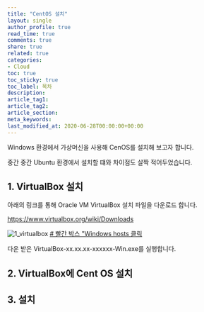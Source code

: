 ```yaml
---
title: "CentOS 설치"
layout: single
author_profile: true
read_time: true
comments: true
share: true
related: true
categories:
- Cloud
toc: true
toc_sticky: true
toc_label: 목차
description: 
article_tag1: 
article_tag2: 
article_section: 
meta_keywords: 
last_modified_at: 2020-06-28T00:00:00+00:00
---
```


Windows 환경에서 가상머신을 사용해 CenOS를 설치해 보고자 합니다.

중간 중간 Ubuntu 환경에서 설치할 떄와 차이점도 살짝 적어두었습니다.

## 1. VirtualBox 설치


아래의 링크를 통해 Oracle VM VirtualBox 설치 파일을 다운로드 합니다.

<https://www.virtualbox.org/wiki/Downloads>

![1_virtualbox](https://user-images.githubusercontent.com/51220344/85927725-e312c800-b8e2-11ea-8495-c0e16524d06d.PNG)
<u># 빨간 박스 "Windows hosts 클릭</u>

다운 받은 VirtualBox-xx.xx.xx-xxxxxx-Win.exe를 실행합니다.

## 2. VirtualBox에 Cent OS 설치

## 3. 설치